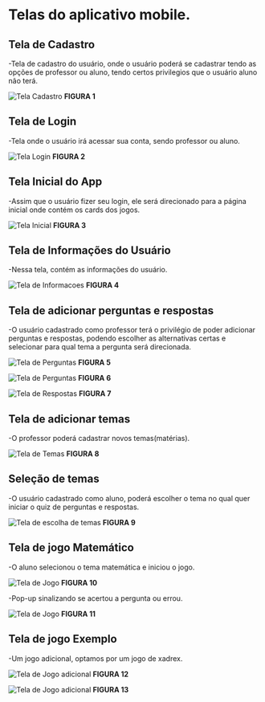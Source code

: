 # Telas do aplicativo mobile. 

## Tela de Cadastro

-Tela de cadastro do usuário, onde o usuário poderá se cadastrar tendo as opções de 
professor ou aluno, tendo certos privilegios que o usuário aluno não terá.

![Tela Cadastro](img/cadastro.jpeg) 
**FIGURA 1**

## Tela de Login

-Tela onde o usuário irá acessar sua conta, sendo professor ou aluno.

![Tela Login](img/login.jpeg) 
**FIGURA 2**

## Tela Inicial do App

-Assim que o usuário fizer seu login, ele será direcionado para a página inicial onde contém 
os cards dos jogos.

![Tela Inicial](img/inicial.jpeg)
**FIGURA 3**

## Tela de Informações do Usuário

-Nessa tela, contém as informações do usuário.

![Tela de Informacoes](img/informacoes.jpeg)
**FIGURA 4**

## Tela de adicionar perguntas e respostas

-O usuário cadastrado como professor terá o privilégio de poder adicionar perguntas e respostas,
podendo escolher as alternativas certas e selecionar para qual tema a pergunta será direcionada.

![Tela de Perguntas](img/perguntas.jpeg)
**FIGURA 5**

![Tela de Perguntas](img/perguntas2.jpeg)
**FIGURA 6**

![Tela de Respostas](img/respostas.jpeg)
**FIGURA 7**

## Tela de adicionar temas

-O professor poderá cadastrar novos temas(matérias).

![Tela de Temas](img/temas.jpeg)
**FIGURA 8**

## Seleção de temas

-O usuário cadastrado como aluno, poderá escolher o tema no qual quer iniciar o quiz
de perguntas e respostas.

![Tela de escolha de temas](img/Escolhatema.jpeg)
**FIGURA 9**

## Tela de jogo Matemático

-O aluno selecionou o tema matemática e iniciou o jogo.

![Tela de Jogo](img/jogo1.jpeg)
**FIGURA 10**

-Pop-up sinalizando se acertou a pergunta ou errou.

![Tela de Jogo](img/jogo2.jpeg)
**FIGURA 11**

## Tela de jogo Exemplo

-Um jogo adicional, optamos por um jogo de xadrex.

![Tela de Jogo adicional](img/exemplo1.jpeg)
**FIGURA 12**

![Tela de Jogo adicional](img/exemplo2.jpeg)
**FIGURA 13**
